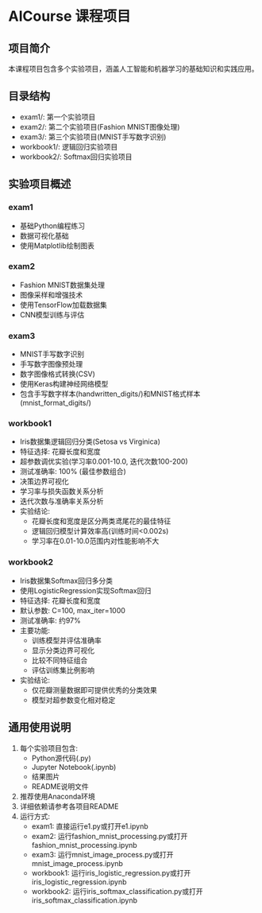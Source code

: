 # AICourse 课程项目

## 项目简介
本课程项目包含多个实验项目，涵盖人工智能和机器学习的基础知识和实践应用。

## 目录结构
- exam1/: 第一个实验项目
- exam2/: 第二个实验项目(Fashion MNIST图像处理)
- exam3/: 第三个实验项目(MNIST手写数字识别)
- workbook1/: 逻辑回归实验项目
- workbook2/: Softmax回归实验项目

## 实验项目概述
### exam1
- 基础Python编程练习
- 数据可视化基础
- 使用Matplotlib绘制图表

### exam2
- Fashion MNIST数据集处理
- 图像采样和增强技术
- 使用TensorFlow加载数据集
- CNN模型训练与评估

### exam3
- MNIST手写数字识别
- 手写数字图像预处理
- 数字图像格式转换(CSV)
- 使用Keras构建神经网络模型
- 包含手写数字样本(handwritten_digits/)和MNIST格式样本(mnist_format_digits/)

### workbook1
- Iris数据集逻辑回归分类(Setosa vs Virginica)
- 特征选择: 花瓣长度和宽度
- 超参数调优实验(学习率0.001-10.0, 迭代次数100-200)
- 测试准确率: 100% (最佳参数组合)
- 决策边界可视化
- 学习率与损失函数关系分析
- 迭代次数与准确率关系分析
- 实验结论:
  - 花瓣长度和宽度是区分两类鸢尾花的最佳特征
  - 逻辑回归模型计算效率高(训练时间<0.002s)
  - 学习率在0.01-10.0范围内对性能影响不大

### workbook2
- Iris数据集Softmax回归多分类
- 使用LogisticRegression实现Softmax回归
- 特征选择: 花瓣长度和宽度
- 默认参数: C=100, max_iter=1000
- 测试准确率: 约97%
- 主要功能:
  - 训练模型并评估准确率
  - 显示分类边界可视化
  - 比较不同特征组合
  - 评估训练集比例影响
- 实验结论:
  - 仅花瓣测量数据即可提供优秀的分类效果
  - 模型对超参数变化相对稳定

## 通用使用说明
1. 每个实验项目包含:
   - Python源代码(.py)
   - Jupyter Notebook(.ipynb)
   - 结果图片
   - README说明文件
2. 推荐使用Anaconda环境
3. 详细依赖请参考各项目README
4. 运行方式:
   - exam1: 直接运行e1.py或打开e1.ipynb
   - exam2: 运行fashion_mnist_processing.py或打开fashion_mnist_processing.ipynb
   - exam3: 运行mnist_image_process.py或打开mnist_image_process.ipynb
   - workbook1: 运行iris_logistic_regression.py或打开iris_logistic_regression.ipynb
   - workbook2: 运行iris_softmax_classification.py或打开iris_softmax_classification.ipynb